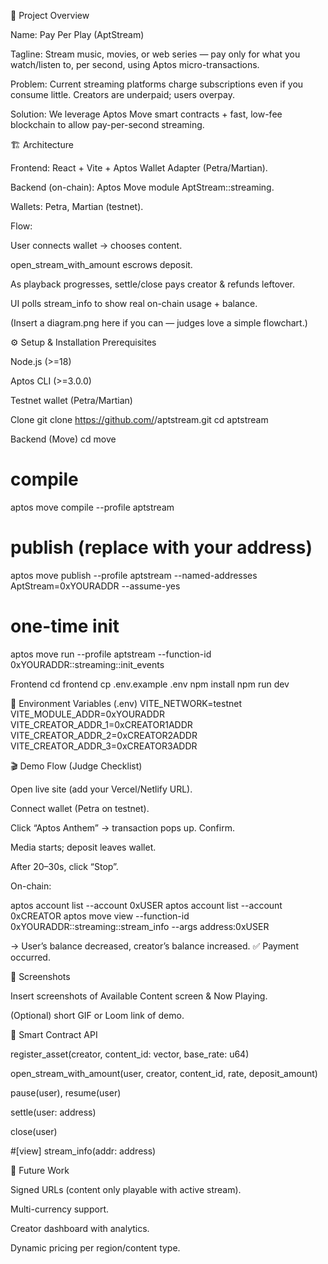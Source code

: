 🚀 Project Overview

Name: Pay Per Play (AptStream)

Tagline: Stream music, movies, or web series — pay only for what you watch/listen to, per second, using Aptos micro-transactions.

Problem: Current streaming platforms charge subscriptions even if you consume little. Creators are underpaid; users overpay.

Solution: We leverage Aptos Move smart contracts + fast, low-fee blockchain to allow pay-per-second streaming.

🏗️ Architecture

Frontend: React + Vite + Aptos Wallet Adapter (Petra/Martian).

Backend (on-chain): Aptos Move module AptStream::streaming.

Wallets: Petra, Martian (testnet).

Flow:

User connects wallet → chooses content.

open_stream_with_amount escrows deposit.

As playback progresses, settle/close pays creator & refunds leftover.

UI polls stream_info to show real on-chain usage + balance.

(Insert a diagram.png here if you can — judges love a simple flowchart.)

⚙️ Setup & Installation
Prerequisites

Node.js (>=18)

Aptos CLI (>=3.0.0)

Testnet wallet (Petra/Martian)

Clone
git clone https://github.com/<your-username>/aptstream.git
cd aptstream

Backend (Move)
cd move
# compile
aptos move compile --profile aptstream
# publish (replace with your address)
aptos move publish --profile aptstream --named-addresses AptStream=0xYOURADDR --assume-yes
# one-time init
aptos move run --profile aptstream --function-id 0xYOURADDR::streaming::init_events

Frontend
cd frontend
cp .env.example .env
npm install
npm run dev

🔑 Environment Variables (.env)
VITE_NETWORK=testnet
VITE_MODULE_ADDR=0xYOURADDR
VITE_CREATOR_ADDR_1=0xCREATOR1ADDR
VITE_CREATOR_ADDR_2=0xCREATOR2ADDR
VITE_CREATOR_ADDR_3=0xCREATOR3ADDR

🎬 Demo Flow (Judge Checklist)

Open live site (add your Vercel/Netlify URL).

Connect wallet (Petra on testnet).

Click “Aptos Anthem” → transaction pops up. Confirm.

Media starts; deposit leaves wallet.

After 20–30s, click “Stop”.

On-chain:

aptos account list --account 0xUSER
aptos account list --account 0xCREATOR
aptos move view --function-id 0xYOURADDR::streaming::stream_info --args address:0xUSER


→ User’s balance decreased, creator’s balance increased. ✅ Payment occurred.

📸 Screenshots

Insert screenshots of Available Content screen & Now Playing.

(Optional) short GIF or Loom link of demo.

📜 Smart Contract API

register_asset(creator, content_id: vector<u8>, base_rate: u64)

open_stream_with_amount(user, creator, content_id, rate, deposit_amount)

pause(user), resume(user)

settle(user: address)

close(user)

#[view] stream_info(addr: address)

🔮 Future Work

Signed URLs (content only playable with active stream).

Multi-currency support.

Creator dashboard with analytics.

Dynamic pricing per region/content type.
